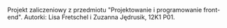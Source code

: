 Projekt zaliczeniowy z przedmiotu "Projektowanie i programowanie front-end". Autorki: Lisa Fretschel i Zuzanna Jędrusik, 12K1 P01. 
